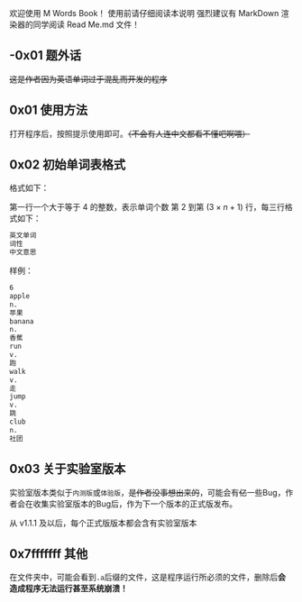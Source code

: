 欢迎使用 M Words Book！
使用前请仔细阅读本说明
强烈建议有 MarkDown 渲染器的同学阅读 Read Me.md 文件！

## -0x01 题外话

~~这是作者因为英语单词过于混乱而开发的程序~~

## 0x01 使用方法

打开程序后，按照提示使用即可。~~（不会有人连中文都看不懂吧啊喂）~~

## 0x02 初始单词表格式

格式如下：

第一行一个大于等于 $4$ 的整数，表示单词个数
第 $2$ 到第 $(3 \times n+1)$ 行，每三行格式如下：

```tex
英文单词
词性
中文意思
```

样例：

```tex
6
apple
n.
苹果
banana
n.
香蕉
run
v.
跑
walk
v.
走
jump
v.
跳
club
n.
社团
```

## 0x03 关于实验室版本

实验室版本类似于`内测版`或`体验版`，~~是作者没事想出来的~~，可能会有~~亿~~一些Bug，作者会在收集实验室版本的Bug后，作为下一个版本的正式版发布。

从 v1.1.1 及以后，每个正式版版本都会含有实验室版本

## 0x7fffffff 其他

在文件夹中，可能会看到`.a`后缀的文件，这是程序运行所必须的文件，删除后**会造成程序无法运行甚至系统崩溃！**

